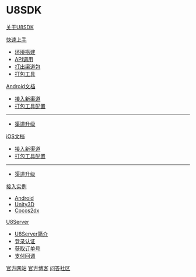 # U8SDK

[关于U8SDK](index.md)

[快速上手]()

  * [环境搭建](setup.md)
  * [API调用](quickstart.md)
  * [打出渠道包](package.md)
  * [打包工具](package_readme.md)

[Android文档]()

  * [接入新渠道](android_addchannel.md)
  * [打包工具配置](android_package.md)  
  - - - -
  * [渠道升级](android_updatechannel.md)

[iOS文档]()

  * [接入新渠道](ios_addchannel.md)
  * [打包工具配置](ios_package.md)
  - - - -  
  * [渠道升级](ios_updatechannel.md)

[接入实例]()

  * [Android](android_demo.md)
  * [Unity3D](unity_demo.md)
  * [Cocos2dx](cocos2dx_demo.md)

[U8Server]()

  * [U8Server简介](u8server.md)
  * [登录认证](u8server_login.md)
  * [获取订单号](u8server_order.md)
  * [支付回调](u8server_pay.md)

[官方网站](http://www.u8sdk.com)
[官方博客](http://www.uustory.com)
[问答社区](http://www.uustory.com/sdk)

<!-- counter pixel for counting visitors -->
<!-- <img src="http://stats.markdown.io/mdwiki_info.gif" style="display:none;"/> -->

<script type="text/javascript">

  var _gaq = _gaq || [];
  _gaq.push(['_setAccount', 'UA-44627253-1']);
  _gaq.push(['_trackPageview']);

  (function() {
    var ga = document.createElement('script'); ga.type = 'text/javascript'; ga.async = true;
    ga.src = ('https:' == document.location.protocol ? 'https://ssl' : 'http://www') + '.google-analytics.com/ga.js';
    var s = document.getElementsByTagName('script')[0]; s.parentNode.insertBefore(ga, s);
  })();

</script>
